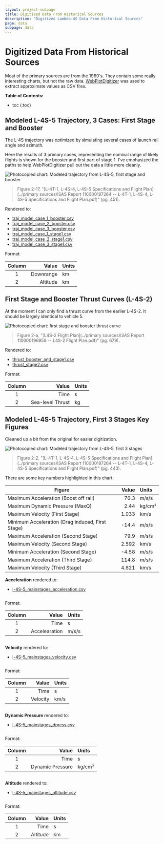 ```yaml
---
layout: project-subpage
title: Digitized Data From Historical Sources
description: "Digitized Lambda-4S Data From Historical Sources"
page: data
subpage: data
---
```


# Digitized Data From Historical Sources

Most of the primary sources are from the 1960's. They contain some really interesting charts, but not the raw data. [WebPlotDigitizer][webplot] was used to extract approximate values as CSV files.

**Table of Contents:**

 * toc
{:toc}


## Modeled L-4S-5 Trajectory, 3 Cases: First Stage and Booster

The L-4S trajectory was optimized by simulating several cases of launch rail angle and azimuth.

Here the results of 3 primary cases, representing the nominal range of likely flights is shown for the booster and first part of stage 1. I've emphasized the paths to help WebPlotDigitizer pull out the data a little more cleanly.

![Photocopied chart: Modeled trajectory from L-4S-5, first stage and booster](L-4-S-5_model_trajectory_stage1.png)

> Figure 2-17, "[L-4T-1, L-4S-4, L-4S-5 Specifications and Flight Plan](../primary sources/ISAS Report 110000197264 -- L-4T-1, L-4S-4, L-4S-5 Specifications and Flight Plan.pdf)" (pg. 451).

Rendered to:

 - [traj_model_case_1_booster.csv](traj_model_case_1_booster.csv)
 - [traj_model_case_2_booster.csv](traj_model_case_2_booster.csv)
 - [traj_model_case_3_booster.csv](traj_model_case_3_booster.csv)
 - [traj_model_case_1_stage1.csv](traj_model_case_1_stage1.csv)
 - [traj_model_case_2_stage1.csv](traj_model_case_2_stage1.csv)
 - [traj_model_case_3_stage1.csv](traj_model_case_3_stage1.csv)

Format:

 Column |                                Value | Units
 :----: | -----------------------------------: | :-----
    1   | Downrange                            | km
    2   | Altitude                             | km


## First Stage and Booster Thrust Curves (L-4S-2)

At the moment I can only find a thrust curve from the earlier L-4S-2. It should be largely identical to vehicle 5.

![Photocopied chart: first stage and booster thrust curve](L-4S-2_first_stage_thrust.png)

> Figure 2-a, "[L4S-2 Flight Plan](../primary sources/ISAS Report 110000196956 -- L4S-2 Flight Plan.pdf)" (pg. 679).

Rendered to:

 - [thrust_booster_and_stage1.csv](thrust_booster_and_stage1.csv)
 - [thrust_stage2.csv](thrust_stage2.csv)


Format:

 Column |                                Value | Units
 :----: | -----------------------------------: | :-----
    1   | Time                                 | s
    2   | Sea-level Thrust                     | kg



## Modeled L-4S-5 Trajectory, First 3 Stages Key Figures

Cleaned up a bit from the original for easier digitization.

![Photocopied chart: Modeled trajectory from L-4S-5, first 3 stages](L-4S-5_flight_overview.png)


> Figure 2-2, "[L-4T-1, L-4S-4, L-4S-5 Specifications and Flight Plan](../primary sources/ISAS Report 110000197264 -- L-4T-1, L-4S-4, L-4S-5 Specifications and Flight Plan.pdf)" (pg. 443).

There are some key numbers highlighted in this chart:

 Figure                                           |   Value | Units
 ------------------------------------------------ | -------: | :----
 Maximum Acceleration (Boost off rail)            |   70.3   | m/s/s
 Maximum Dynamic Pressure (MaxQ)                  |    2.44  | kg/cm&sup2;
 Maximum Velocity (First Stage)                   |    1.033 | km/s
 Minimum Acceleration (Drag induced, First Stage) |  -14.4   | m/s/s
 Maximum Acceleration (Second Stage)              |   79.9   | m/s/s
 Maximum Velocity (Second Stage)                  |    2.592 | km/s
 Minimum Acceleration (Second Stage)              |   -4.58  | m/s/s
 Maximum Acceleration (Third Stage)               |  114.8   | m/s/s
 Maximum Velocity (Third Stage)                   |    4.621 | km/s

**Acceleration** rendered to:

 - [l-4S-5_mainstages_acceleration.csv](l-4S-5_mainstages_acceleration.csv)

<div class="column is-6" markdown="1">

Format:

 Column |                                Value | Units
 :----: | -----------------------------------: | :-----
    1   | Time                                 | s
    2   | Accelearation                        | m/s/s

</div>

**Velocity** rendered to:

 - [l-4S-5_mainstages_velocity.csv](l-4S-5_mainstages_velocity.csv)

<div class="column is-6" markdown="1">

Format:

 Column |                                Value | Units
 :----: | -----------------------------------: | :-----
    1   | Time                                 | s
    2   | Velocity                             | km/s

</div>

**Dynamic Pressure** rendered to:

 - [l-4S-5_mainstages_dpress.csv](l-4S-5_mainstages_dpress.csv)

<div class="column is-6" markdown="1">

Format:

 Column |                                Value | Units
 :----: | -----------------------------------: | :-----
    1   | Time                                 | s
    2   | Dynamic Pressure                     | kg/cm&sup2;

</div>

**Altitude** rendered to:

 - [l-4S-5_mainstages_altitude.csv](l-4S-5_mainstages_altitude.csv)

<div class="column is-6" markdown="1">

Format:

 Column |                                Value | Units
 :----: | -----------------------------------: | :-----
    1   | Time                                 | s
    2   | Altitude                             | km

</div>


[webplot]: http://arohatgi.info/WebPlotDigitizer/app/?
